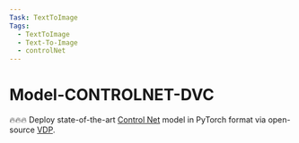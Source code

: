 ```yaml
---
Task: TextToImage
Tags:
  - TextToImage
  - Text-To-Image
  - controlNet
---
```


# Model-CONTROLNET-DVC

🔥🔥🔥 Deploy state-of-the-art [Control Net](https://huggingface.co/lllyasviel/sd-controlnet-canny) model in PyTorch format via open-source [VDP](https://github.com/instill-ai/vdp).
